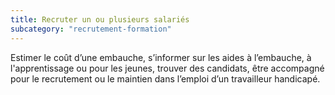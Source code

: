 ```yaml
---
title: Recruter un ou plusieurs salariés
subcategory: "recrutement-formation"
---
```


Estimer le coût d’une embauche, s’informer sur les aides à l’embauche, à l'apprentissage ou pour les jeunes, trouver des candidats, être accompagné pour le recrutement ou le maintien dans l’emploi d’un travailleur handicapé.
